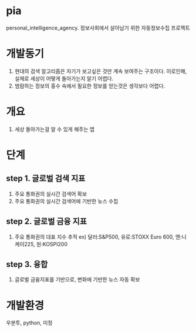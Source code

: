 # pia
personal_intelligence_agency. 정보사회에서 살아남기 위한 자동정보수집 프로젝트

# 개발동기
1. 현대의 검색 알고리즘은 자기가 보고싶은 것만 계속 보여주는 구조이다. 이로인해, 실제로 세상이 어떻게 돌아가는지 알기 어렵다.
2. 범람하는 정보의 홍수 속에서 필요한 정보를 얻는것은 생각보다 어렵다.

# 개요
1. 세상 돌아가는걸 알 수 있게 해주는 앱

# 단계
## step 1. 글로벌 검색 지표
1. 주요 통화권의 실시간 검색어 확보
2. 주요 통화권의 실시간 검색어에 기반한 뉴스 수집

## step 2. 글로벌 금융 지표
1. 주요 통화권의 대표 지수 추적 ex) 달러:S&P500, 유로:STOXX Euro 600, 엔:니케이225, 원:KOSPI200

## step 3. 융합
1. 글로벌 금융지표를 기반으로, 변화에 기반한 뉴스 자동 확보

# 개발환경
우분투, python, 미정
